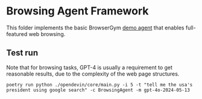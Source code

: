 # Browsing Agent Framework

This folder implements the basic BrowserGym [demo agent](https://github.com/ServiceNow/BrowserGym/tree/main/demo_agent) that enables full-featured web browsing.


## Test run

Note that for browsing tasks, GPT-4 is usually a requirement to get reasonable results, due to the complexity of the web page structures.

```
poetry run python ./opendevin/core/main.py -i 5 -t "tell me the usa's president using google search" -c BrowsingAgent -m gpt-4o-2024-05-13
```
